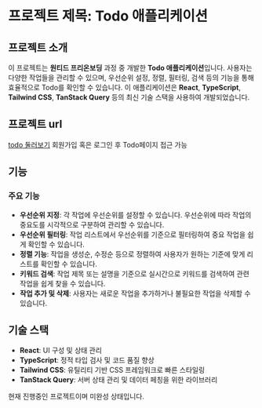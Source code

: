 # 프로젝트 제목: **Todo 애플리케이션**

## 프로젝트 소개

이 프로젝트는 **원티드 프리온보딩** 과정 중 개발한 **Todo 애플리케이션**입니다. 사용자는 다양한 작업들을 관리할 수 있으며, 우선순위 설정, 정렬, 필터링, 검색 등의 기능을 통해 효율적으로 Todo를 확인할 수 있습니다. 이 애플리케이션은 **React**, **TypeScript**, **Tailwind CSS**, **TanStack Query** 등의 최신 기술 스택을 사용하여 개발되었습니다.

## 프로젝트 url
[todo 둘러보기](https://wanted-pre-onboarding-challenge-fe-27-eight.vercel.app/todos/signup)
회원가입 혹은 로그인 후 Todo페이지 접근 가능
## 기능

### 주요 기능
- **우선순위 지정**: 각 작업에 우선순위를 설정할 수 있습니다. 우선순위에 따라 작업의 중요도를 시각적으로 구분하여 관리할 수 있습니다.
- **우선순위 필터링**: 작업 리스트에서 우선순위를 기준으로 필터링하여 중요 작업을 쉽게 확인할 수 있습니다.
- **정렬 기능**: 작업을 생성순, 수정순 등으로 정렬하여 사용자가 원하는 기준에 맞게 리스트를 확인할 수 있습니다.
- **키워드 검색**: 작업 제목 또는 설명을 기준으로 실시간으로 키워드를 검색하여 관련 작업을 쉽게 찾을 수 있습니다.
- **작업 추가 및 삭제**: 사용자는 새로운 작업을 추가하거나 불필요한 작업을 삭제할 수 있습니다.

## 기술 스택
- **React**: UI 구성 및 상태 관리
- **TypeScript**: 정적 타입 검사 및 코드 품질 향상
- **Tailwind CSS**: 유틸리티 기반 CSS 프레임워크로 빠른 스타일링
- **TanStack Query**: 서버 상태 관리 및 데이터 페칭을 위한 라이브러리

현재 진행중인 프로젝트이며 미완성 상태입니다. 
